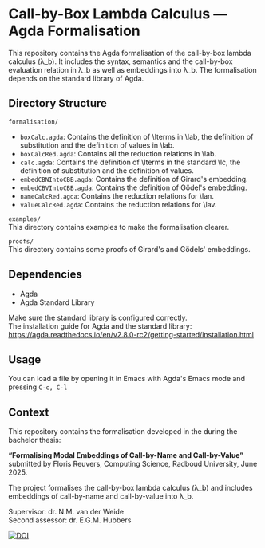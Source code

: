# Call-by-Box Lambda Calculus — Agda Formalisation

This repository contains the Agda formalisation of the call-by-box lambda calculus (λ_b).
It includes the syntax, semantics and the call-by-box evaluation relation in λ_b as well as embeddings into λ_b. 
The formalisation depends on the standard library of Agda.

## Directory Structure
`formalisation/`
- `boxCalc.agda`: Contains the definition of \lterms in \lab, the definition of substitution and the definition of values in \lab.
- `boxCalcRed.agda`: Contains all the reduction relations in \lab.
- `calc.agda`: Contains the definition of \lterms in the standard \lc, the definition of substitution and the definition of values.
- `embedCBNIntoCBB.agda`: Contains the definition of Girard's embedding.
- `embedCBVIntoCBB.agda`: Contains the definition of Gödel's embedding.
- `nameCalcRed.agda`: Contains the reduction relations for \lan.
- `valueCalcRed.agda`: Contains the reduction relations for \lav.

`examples/` \
This directory contains examples to make the formalisation clearer. 

`proofs/` \
This directory contains some proofs of Girard's and Gödels' embeddings. 

## Dependencies
- Agda
- Agda Standard Library

Make sure the standard library is configured correctly.\
The installation guide for Agda and the standard library: https://agda.readthedocs.io/en/v2.8.0-rc2/getting-started/installation.html 

## Usage
You can load a file by opening it in Emacs with Agda's Emacs mode and pressing `C-c, C-l`

## Context

This repository contains the formalisation developed in the during the bachelor thesis:

**“Formalising Modal Embeddings of Call-by-Name and Call-by-Value”**  
submitted by Floris Reuvers, Computing Science, Radboud University, June 2025.

The project formalises the call-by-box lambda calculus (λ_b) and includes embeddings of call-by-name and call-by-value into λ_b.

Supervisor: dr. N.M. van der Weide \
Second assessor: dr. E.G.M. Hubbers

[![DOI](https://zenodo.org/badge/DOI/10.5281/zenodo.15743863.svg)](https://doi.org/10.5281/zenodo.15743863)
